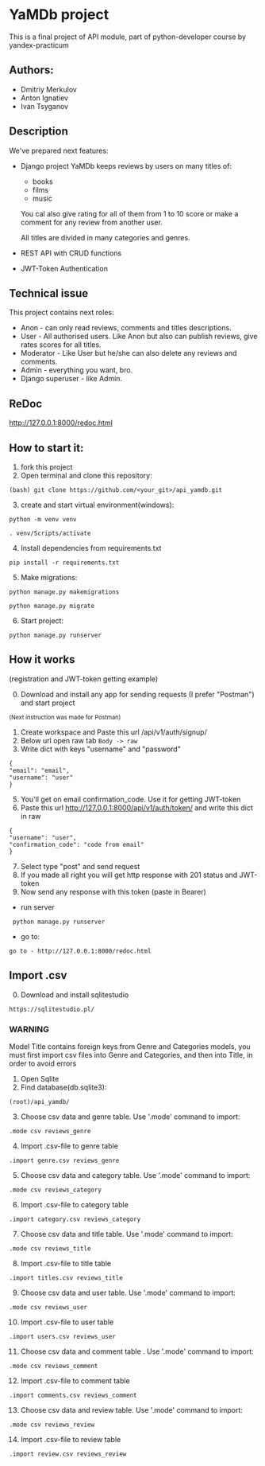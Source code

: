 # YaMDb project
This is a final project of API module, part of python-developer course
by yandex-practicum

## Authors:
- Dmitriy Merkulov
- Anton Ignatiev
- Ivan Tsyganov

## Description 
We've prepared next features:

- Django project YaMDb keeps reviews by users on many titles of:
  - books
  - films
  - music

  You cal also give rating for all of them from 1 to 10 score 
  or make a comment for any review from another user.

  All titles are divided in many categories and genres.


- REST API with CRUD functions

- JWT-Token Authentication

## Technical issue

This project contains next roles:

- Anon - can only read reviews, comments and titles descriptions.
- User - All authorised users. Like Anon but also can publish reviews, give rates scores for all titles.
- Moderator - Like User but he/she can also delete any reviews and comments.
- Admin - everything you want, bro.
- Django superuser - like Admin.

## ReDoc

http://127.0.0.1:8000/redoc.html  

## How to start it:
1. fork this project
2. Open terminal and clone this repository:
```
(bash) git clone https://github.com/<your_git>/api_yamdb.git
```
3. create and start virtual environment(windows):
```
python -m venv venv
```
```
. venv/Scripts/activate
```
4. Install dependencies from requirements.txt
```
pip install -r requirements.txt
```
5. Make migrations:
```
python manage.py makemigrations
```
```
python manage.py migrate
```
6. Start project:
```
python manage.py runserver
```

## How it works
(registration and JWT-token getting example)

0. Download and install any app for sending requests (I prefer "Postman") and start project

<sub>(Next instruction was made for Postman)</sub>

1. Create workspace and Paste this url /api/v1/auth/signup/
2. Below url open raw tab ```Body -> raw```
3. Write dict with keys "username" and "password" 
```
{
"email": "email",
"username": "user"
} 
```
5. You'll get on email confirmation_code. Use it for getting JWT-token
6. Paste this url http://127.0.0.1:8000/api/v1/auth/token/ and write this dict in raw
```
{
"username": "user",
"confirmation_code": "code from email"
} 
```
7. Select type "post" and send request
8. If you made all right you will get http response with 201 status and JWT-token
9. Now send any response with this token (paste in Bearer)


- run server
```
 python manage.py runserver
```
- go to:
```
go to - http://127.0.0.1:8000/redoc.html
```

## Import .csv
0. Download and install sqlitestudio
```
https://sqlitestudio.pl/
```
### WARNING
Model Title contains foreign keys from Genre and Categories models, you must first import csv files into Genre and Categories, and then into Title, in order to avoid errors

1. Open Sqlite
2. Find database(db.sqlite3):
```
(root)/api_yamdb/
```
3. Choose csv data and genre table. Use '.mode' command to import:
```
.mode csv reviews_genre
```
4. Import .csv-file to genre table
```
.import genre.csv reviews_genre
```
5. Choose csv data and category table. Use '.mode' command to import:
```
.mode csv reviews_category
```
6. Import .csv-file to category table
```
.import category.csv reviews_category
```
7. Choose csv data and title table. Use '.mode' command to import:
```
.mode csv reviews_title
```
8. Import .csv-file to title table
```
.import titles.csv reviews_title
```
9. Choose csv data and user table. Use '.mode' command to import:
```
.mode csv reviews_user
```
10. Import .csv-file to  user table
```
.import users.csv reviews_user
```
11. Choose csv data and comment table . Use '.mode' command to import:
```
.mode csv reviews_comment
```
12. Import .csv-file to comment table
```
.import comments.csv reviews_comment
```
13. Choose csv data and review table. Use '.mode' command to import:
```
.mode csv reviews_review
```
14. Import .csv-file to review table
```
.import review.csv reviews_review
```


